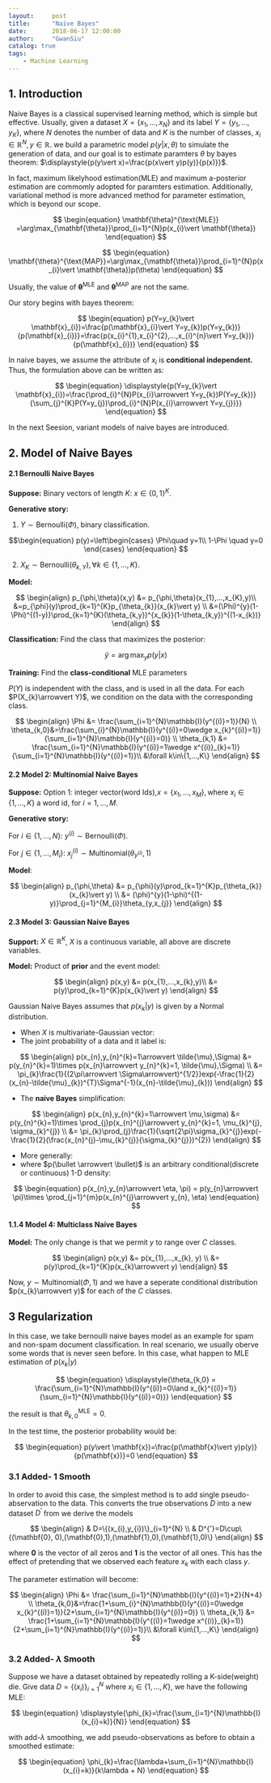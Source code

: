 ```yaml
---
layout:     post
title:      "Naive Bayes"
date:       2018-06-17 12:00:00
author:     "GwanSiu"
catalog: true
tags:
    - Machine Learning
---
```


## 1. Introduction

Naive Bayes is a classical supervised learning method, which is simple but effective. Usually, given a dataset $X=\{x_{1},...,x_{N}\}$ and its label $Y=\{y_{1},...,y_{K}\}$, where $N$ denotes the number of data and $K$ is the number of classes, $x_{i}\in\mathbb{R}^{N},y\in\mathbb{R}$. we build a parametric model $p(y\vert x,\theta)$ to simulate the generation of data, and our goal is to estimate paramters $\theta$ by bayes theorem: $\displaystyle{p(y\vert x)=\frac{p(x\vert y)p(y)}{p(x)}}$.

In fact, maximum likelyhood estimation(MLE) and maximum a-posterior estimation are commomly adopted for paramters estimation. Additionally, variational method is more advanced method for parameter estimation, which is beyond our scope.

$$
\begin{equation}
\mathbf{\theta}^{\text{MLE}} =\arg\max_{\mathbf{\theta}}\prod_{i=1}^{N}p(x_{i}\vert \mathbf{\theta})
\end{equation}
$$

$$
\begin{equation}
\mathbf{\theta}^{\text{MAP}}=\arg\max_{\mathbf{\theta}}\prod_{i=1}^{N}p(x_{i}\vert \mathbf{\theta})p(\theta)
\end{equation}
$$

Usually, the value of $\mathbf{\theta}^{\text{MLE}}$ and $\mathbf{\theta}^{\text{MAP}}$ are not the same.

Our story begins with bayes theorem:

$$
\begin{equation}
p(Y=y_{k}\vert \mathbf{x}_{i})=\frac{p(\mathbf{x}_{i}\vert Y=y_{k})p(Y=y_{k})}{p(\mathbf{x}_{i})}=\frac{p(x_{i}^{1},x_{i}^{2},...,x_{i}^{n}\vert Y=y_{k})}{p(\mathbf{x}_{i})}
\end{equation}
$$

In naive bayes, we assume the attribute of $x_{i}$ is **conditional independent.** Thus, the formulation above can be written as:

$$
\begin{equation}
\displaystyle{p(Y=y_{k}\vert \mathbf{x}_{i})=\frac{\prod_{i}^{N}P(x_{i}\arrowvert Y=y_{k})P(Y=y_{k})}{\sum_{j}^{K}P(Y=y_{j})\prod_{i}^{N}P(x_{i}\arrowvert Y=y_{j})}}
\end{equation}
$$

In the next Seesion, variant models of naive bayes are introduced.

## 2. Model of Naive Bayes

#### 2.1 Bernoulli Naive Bayes

**Suppose:** Binary vectors of length $K$: $x\in \{0,1\}^{K}$.

**Generative story:**

1. $Y\sim \text{Bernoulli}(\Phi)$, binary classification.
 
$$\begin{equation}
p(y)=\left\begin{cases} \Phi\quad y=1\\
1-\Phi \quad y=0
\end{cases}
\end{equation}
$$


2. $X_{K}\sim \text{Bernoulli}(\theta_{k,Y}),\forall k\in\{1,...,K\}$.

**Model:**

$$
\begin{align}
p_{\phi,\theta}(x,y) &= p_{\phi,\theta}(x_{1},...,x_{K},y)\\
&=p_{\phi}(y)\prod_{k=1}^{K}p_{\theta_{k}}(x_{k}\vert y) \\
&=(\Phi)^{y}(1-\Phi)^{(1-y)}\prod_{k=1}^{K}(\theta_{k,y})^{x_{k}}(1-\theta_{k,y})^{(1-x_{k})}
\end{align}
$$

**Classification:** Find the class that maximizes the posterior:

$$
\begin{equation}
\tilde{y}=\arg\max_{y}p(y\vert x)
\end{equation}
$$

**Training:** Find the **class-conditional** MLE parameters

$P(Y)$ is independent with the class, and is used in all the data. For each $P(X_{k}\arrowvert Y)$, we condition on the data with the corresponding class.

$$
\begin{align}
\Phi &= \frac{\sum_{i=1}^{N}\mathbb{I}(y^{(i)}=1)}{N} \\
\theta_{k,0}&=\frac{\sum_{i}^{N}\mathbb{I}(y^{(i)}=0\wedge x_{k}^{(i)}=1)}{\sum_{i=1}^{N}\mathbb{I}(y^{(i)}=0)} \\
\theta_{k,1} &= \frac{\sum_{i=1}^{N}\mathbb{I}(y^{(i)}=1\wedge x^{(i)}_{k}=1)}{\sum_{i=1}^{N}\mathbb{I}(y^{(i)}=1)}\\
&\forall k\in\{1,...,K\}
\end{align}
$$

#### 2.2 Model 2: Multinomial Naive Bayes

**Suppose:** Option 1: integer vector(word Ids),$x=\{x_{1},...,x_{M}\},\text{where } x_{i}\in\{1,...,K\}$ a word id, for $i=1,...,M$.

**Generative story:**

For $i\in \{1,...,N\}$: $y^{(i)}\sim \text{Bernoulli}(\Phi)$.

For $j\in \{1,...,M_{i}\}$: $x_{j}^{(i)}\sim \text{Multinomial}(\theta_{y^{(i)}},1)$

**Model**:

$$
\begin{align}
p_{\phi,\theta} &= p_{\phi}(y)\prod_{k=1}^{K}p_{\theta_{k}}(x_{k}\vert y) \\
&= (\phi)^{y}(1-\phi)^{(1-y)}\prod_{j=1}^{M_{i}}\theta_{y,x_{j}}
\end{align}
$$

#### 2.3 Model 3: Gaussian Naive Bayes

**Support:** $X\in \mathbb{R}^{K}$, $X$ is a continuous variable, all above are discrete variables. 

**Model:** Product of **prior** and the event model:

$$
\begin{align}
p(x,y) &= p(x_{1},...,x_{k},y)\\
&= p(y)\prod_{k=1}^{K}p(x_{k}\vert y)
\end{align}
$$

Gaussian Naive Bayes assumes that $p(x_{k}\vert y)$ is given by a Normal distribution.

- When $X$ is multivariate-Gaussian vector:
 - The joint probability of a data and it label is:
 
 $$
 \begin{align}
 p(x_{n},y_{n}^{k}=1\arrowvert \tilde{\mu},\Sigma) &= p(y_{n}^{k}=1)\times p(x_{n}\arrowvert y_{n}^{k}=1, \tilde{\mu},\Sigma) \\
 &= \pi_{k}\frac{1}{(2\pi\arrowvert \Sigma\arrowvert)^{1/2}}exp(-\frac{1}{2}(x_{n}-\tilde{\mu}_{k})^{T}\Sigma^{-1}(x_{n}-\tilde{\mu}_{k}))
 \end{align}
 $$

- The **naive Bayes** simplification:

$$
\begin{align}
p(x_{n},y_{n}^{k}=1\arrowvert \mu,\sigma) &= p(y_{n}^{k}=1)\times \prod_{j}p(x_{n}^{j}\arrowvert y_{n}^{k}=1, \mu_{k}^{j}, \sigma_{k}^{j}) \\
&= \pi_{k}\prod_{j}\frac{1}{\sqrt{2\pi}\sigma_{k}^{j}}exp(-\frac{1}{2}(\frac{x_{n}^{j}-\mu_{k}^{j}}{\sigma_{k}^{j}})^{2})
\end{align}
$$

- More generally:
 - where $p(\bullet \arrowvert \bullet)$ is an arbitrary conditional(discrete or continuous) 1-D density:
 
 $$
 \begin{equation}
 p(x_{n},y_{n}\arrowvert \eta, \pi) = p(y_{n}\arrowvert \pi)\times \prod_{j=1}^{m}p(x_{n}^{j}\arrowvert y_{n}, \eta)
 \end{equation}
 $$

#### 1.1.4 Model 4: Multiclass Naive Bayes

**Model:** The only change is that we permit $y$ to range over $C$ classes.

$$
\begin{align}
p(x,y) &= p(x_{1},...,x_{k}, y) \\
&= p(y)\prod_{k=1}^{K}p(x_{k}\arrowvert y)
\end{align}
$$

Now, $y\sim \text{Multinomial}(\Phi,1)$ and we have a seperate conditional distribution $p(x_{k}\arrowvert y)$ for each of the $C$ classes.

## 3  Regularization

In this case, we take bernoulli naive bayes model as an example for spam and non-spam document classification. In real scenario, we usually oberve some words that is never seen before. In this case, what happen to MLE estimation of $p(x_{k}\vert y)$

$$
\begin{equation}
\displaystyle{\theta_{k,0} = \frac{\sum_{i=1}^{N}\mathbb{I}(y^{(i)}=0\land x_{k}^{(i)}=1)}{\sum_{i=1}^{N}\mathbb{I}(y^{(i)}=0)}}
\end{equation}
$$

the result is that $\theta_{k,0}^{\text{MLE}}=0$.

In the test time, the posterior probability would be:

$$
\begin{equation}
p(y\vert \mathbf{x})=\frac{p(\mathbf{x}\vert y)p(y)}{p(\mathbf{x})}=0
\end{equation}
$$

### 3.1 Added- 1 Smooth

In order to avoid this case, the simplest method is to add single pseudo-abservation to the data. This converts the true observations $D$ into a new dataset $D^{'}$ from we derive the models

$$
\begin{align}
& D=\{(x_{i},y_{i})\}_{i=1}^{N} \\
& D^{'}=D\cup\{(\mathbf{0}, 0),(\mathbf{0},1),(\mathbf{1},0),(\mathbf{1},0)\}
\end{align}
$$

where $\mathbf{0}$ is the vector of all zeros and $\mathbf{1}$ is the vector of all ones. This has the effect of pretending that we observed each feature $x_{k}$ with each class $y$.

The parameter estimation will become:

$$
\begin{align}
\Phi &= \frac{\sum_{i=1}^{N}\mathbb{I}(y^{(i)}=1)+2}{N+4} \\
\theta_{k,0}&=\frac{1+\sum_{i}^{N}\mathbb{I}(y^{(i)}=0\wedge x_{k}^{(i)}=1)}{2+\sum_{i=1}^{N}\mathbb{I}(y^{(i)}=0)} \\
\theta_{k,1} &= \frac{1+\sum_{i=1}^{N}\mathbb{I}(y^{(i)}=1\wedge x^{(i)}_{k}=1)}{2+\sum_{i=1}^{N}\mathbb{I}(y^{(i)}=1)}\\
&\forall k\in\{1,...,K\}
\end{align}
$$

### 3.2 Added- $\lambda$ Smooth

Suppose we have a dataset obtained by repeatedly rolling a K-side(weight) die. Give data $D=\{(x_{i})\}_{i=1}^{N}$ where $x_{i}\in\{1,...,K\}$, we have the following MLE:

$$
\begin{equation}
\displaystyle{\phi_{k}=\frac{\sum_{i=1}^{N}\mathbb{I}(x_{i}=k)}{N}}
\end{equation}
$$

with add-$\lambda$ smoothing, we add pseudo-observations as before to obtain a smoothed estimate:

$$
\begin{equation}
\phi_{k}=\frac{\lambda+\sum_{i=1}^{N}\mathbb{I}(x_{i}=k)}{k\lambda + N}
\end{equation}
$$





